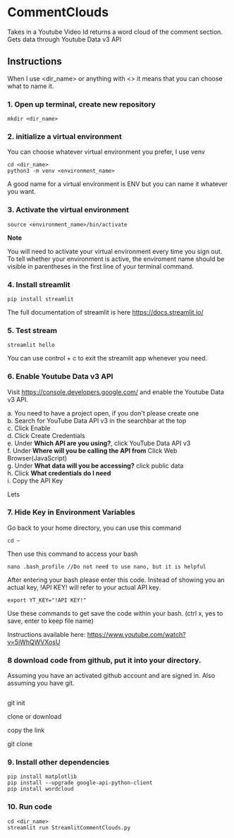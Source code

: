 # CommentClouds
Takes in a Youtube Video Id returns a word cloud of the comment section. Gets data through Youtube Data v3 API

## Instructions

When I use <dir_name> or anything with <> it means that you can choose what to name it.


### 1. Open up terminal, create new repository   


```
mkdir <dir_name>
```

### 2. initialize a virtual environment
You can choose whatever virtual environment you prefer, I use venv
```
cd <dir_name>
python3 -m venv <environment_name>
```
A good name for a virtual environment is ENV but you can name it whatever you want.

### 3. Activate the virtual environment
```
source <environment_name>/bin/activate  
```
**Note**

You will need to activate your virtual environment every time you sign out.
To tell whether your environment is active, the enviroment name should be visible in
parentheses in the first line of your terminal command.

### 4. Install streamlit

```
pip install streamlit
```

The full documentation of streamlit is here https://docs.streamlit.io/

### 5. Test stream
```
streamlit hello
```
You can use control + c to exit the streamlit app whenever you need.
### 6. Enable Youtube Data v3 API

Visit https://console.developers.google.com/ and enable the Youtube Data v3 API.

a. You need to have a project open, if you don't please create one  
b. Search for YouTube Data API v3 in the searchbar at the top  
c. Click Enable  
d. Click Create Credentials  
e. Under **Which API are you using?**, click YouTube Data API v3  
f. Under **Where will you be calling the API from** Click Web Browser(JavaScript)  
g. Under **What data will you be accessing?** click public data  
h. Click **What credentials do I need**  
i. Copy the API Key  

Lets

### 7. Hide Key in Environment Variables

Go back to your home directory, you can use this command

```
cd ~
```

Then use this command to access your bash

```
nano .bash_profile //Do not need to use nano, but it is helpful
```

After entering your bash please enter this code. Instead of showing you an actual
key, !API KEY! will refer to your actual API key.

```
export YT_KEY="!API KEY!"
```
Use these commands to get save the code within your bash.
(ctrl x, yes to save, enter to keep file name)

Instructions available here: https://www.youtube.com/watch?v=5iWhQWVXosU

### 8 download code from github, put it into your directory.

Assuming you have an activated github account and are signed in. Also assuming you
have git.

```
```

git init

clone or download

copy the link

git clone <link>



### 9. Install other dependencies

```
pip install matplotlib
pip install --upgrade google-api-python-client
pip install wordcloud
```

### 10. Run code

```
cd <dir_name>
streamlit run StreamlitCommentClouds.py
```
